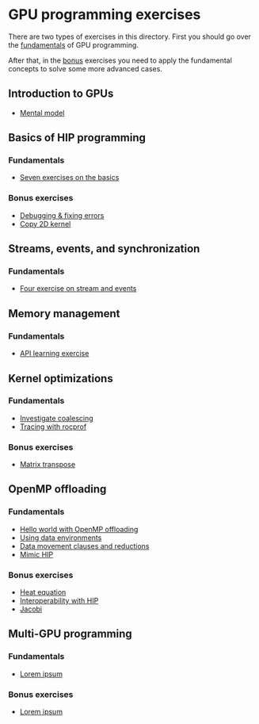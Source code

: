 # GPU programming exercises

There are two types of exercises in this directory.
First you should go over the [fundamentals](exercises/fundamentals) of GPU programming.

After that, in the [bonus](exercises/bonus) exercises you need to apply the fundamental
concepts to solve some more advanced cases.

## Introduction to GPUs

- [Mental model](exercises/fundamentals/01-introduction)

## Basics of HIP programming

### Fundamentals

- [Seven exercises on the basics](https://github.com/csc-training/summerschool/blob/master/gpu/exercises/fundamentals/02-kernels/README.md)

### Bonus exercises

- [Debugging & fixing errors](exercises/bonus/02-kernels/kernel_errors)
- [Copy 2D kernel](exercises/bonus/02-kernels/copy2d)

## Streams, events, and synchronization

### Fundamentals

- [Four exercise on stream and events](exercises/fundamentals/03-streams)

## Memory management

### Fundamentals

- [API learning exercise](exercises/fundamentals/04-memory)

## Kernel optimizations

### Fundamentals

- [Investigate coalescing](exercises/fundamentals/06-optimization/01-coalescing)
- [Tracing with rocprof](exercises/fundamentals/06-optimization/02-trace)

### Bonus exercises

- [Matrix transpose](exercises/bonus/06-optimization/matrix-transpose)

## OpenMP offloading


### Fundamentals

- [Hello world with OpenMP offloading](exercises/fundamentals/07-openmp/01-hello-world)
- [Using data environments](exercises/fundamentals/07-openmp/02-sum-dot)
- [Data movement clauses and reductions](exercises/fundamentals/07-openmp/03-dot-product)
- [Mimic HIP](exercises/fundamentals/07-openmp/04-mimic-hip)

### Bonus exercises

- [Heat equation](exercises/bonus/07-openmp/heat-equation)
- [Interoperability with HIP](exercises/bonus/07-openmp/hip-interop)
- [Jacobi](exercises/bonus/07-openmp/jacobi)

## Multi-GPU programming

### Fundamentals

- [Lorem ipsum](exercises/fundamentals/lorem)

### Bonus exercises

- [Lorem ipsum](exercises/bonus/lorem)

